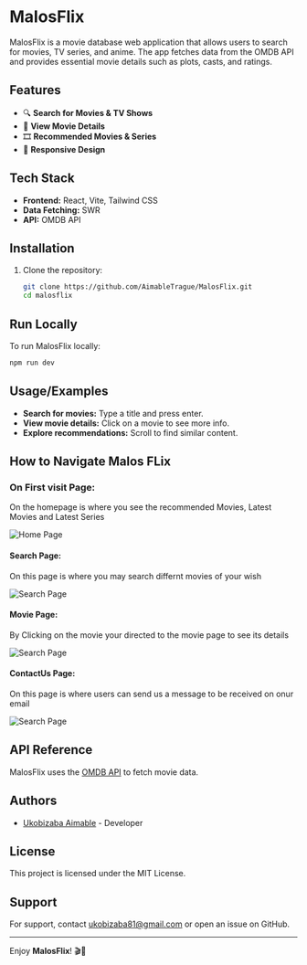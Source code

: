 # MalosFlix

MalosFlix is a movie database web application that allows users to search for movies, TV series, and anime. The app fetches data from the OMDB API and provides essential movie details such as plots, casts, and ratings.

## Features

- 🔍 **Search for Movies & TV Shows**
- 📄 **View Movie Details**
- 🎞 **Recommended Movies & Series**
- 🌙 **Responsive Design**

## Tech Stack

- **Frontend:** React, Vite, Tailwind CSS
- **Data Fetching:** SWR
- **API:** OMDB API

## Installation

1. Clone the repository:
   ```sh
   git clone https://github.com/AimableTrague/MalosFlix.git
   cd malosflix
   ```

## Run Locally

To run MalosFlix locally:
```sh
npm run dev
```

## Usage/Examples

- **Search for movies:** Type a title and press enter.
- **View movie details:** Click on a movie to see more info.
- **Explore recommendations:** Scroll to find similar content.

## How to Navigate Malos FLix

 ### On First visit Page:
  On the homepage is where you see the recommended Movies, Latest Movies and Latest Series

![Home Page](/RMHomePage.png)

 #### Search Page:
 On this page is where you may search differnt movies of your wish

![Search Page](path/to/search-page.png)

 #### Movie Page:
 By Clicking on the movie your directed to the movie page to see its details

![Search Page](path/to/search-page.png)

 #### ContactUs Page:
 On this page is where users can send us a message to be received on onur email

![Search Page](path/to/search-page.png)

## API Reference

MalosFlix uses the [OMDB API](https://www.omdbapi.com/) to fetch movie data.

## Authors

- [Ukobizaba Aimable](https://ukobizaba-aimable.vercel.app/) - Developer

## License

This project is licensed under the MIT License.

## Support

For support, contact ukobizaba81@gmail.com or open an issue on GitHub.

---

Enjoy **MalosFlix**! 🎬🍿
